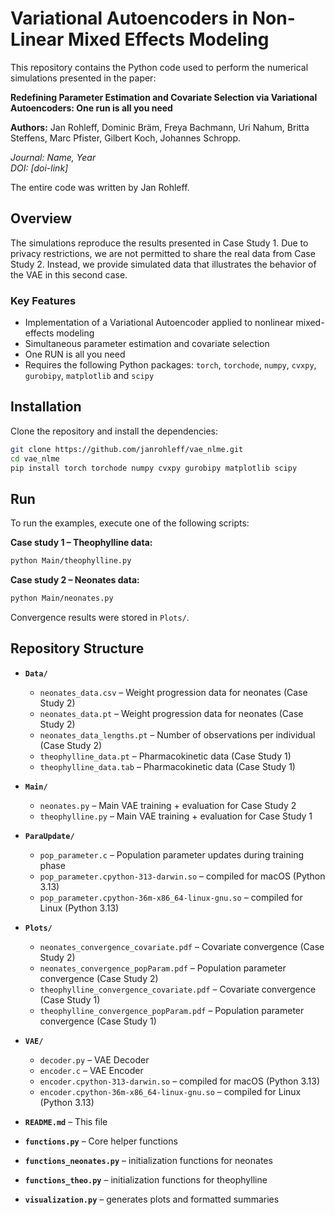 # Variational Autoencoders in Non-Linear Mixed Effects Modeling

This repository contains the Python code used to perform the numerical simulations presented in the paper:

**Redefining Parameter Estimation and Covariate Selection via Variational Autoencoders: One run is all you need**  

**Authors:**  Jan Rohleff, Dominic Bräm, Freya Bachmann, Uri Nahum, Britta Steffens, 
Marc Pfister, Gilbert Koch, Johannes Schropp.

*Journal: Name, Year*  
*DOI: [doi-link]*

The entire code was written by Jan Rohleff.

## Overview

The simulations reproduce the results presented in Case Study 1. Due to privacy restrictions, we are not permitted to share the real data from Case Study 2. Instead, we provide simulated data that illustrates the behavior of the VAE in this second case.

### Key Features

- Implementation of a Variational Autoencoder applied to nonlinear mixed-effects modeling
- Simultaneous parameter estimation and covariate selection
- One RUN is all you need
-  Requires the following Python packages: `torch`, `torchode`, `numpy`, `cvxpy`, `gurobipy`, `matplotlib` and `scipy`


## Installation

Clone the repository and install the dependencies:

```bash
git clone https://github.com/janrohleff/vae_nlme.git
cd vae_nlme
pip install torch torchode numpy cvxpy gurobipy matplotlib scipy
```

## Run
To run the examples, execute one of the following scripts:

**Case study 1 – Theophylline data:**
```bash
python Main/theophylline.py
```

**Case study 2 – Neonates data:**
```bash
python Main/neonates.py
```
Convergence results were stored in `Plots/`.

## Repository Structure

- **`Data/`**
  - `neonates_data.csv` – Weight progression data for neonates (Case Study 2)
  - `neonates_data.pt` – Weight progression data for neonates (Case Study 2)
  - `neonates_data_lengths.pt` – Number of observations per individual (Case Study 2)
  - `theophylline_data.pt` – Pharmacokinetic data (Case Study 1)
  - `theophylline_data.tab` – Pharmacokinetic data (Case Study 1)

- **`Main/`**
  - `neonates.py` – Main VAE training + evaluation for Case Study 2  
  - `theophylline.py` – Main VAE training + evaluation for Case Study 1
 
- **`ParaUpdate/`**
  - `pop_parameter.c` – Population parameter updates during training phase
  - `pop_parameter.cpython-313-darwin.so` – compiled for macOS (Python 3.13)
  - `pop_parameter.cpython-36m-x86_64-linux-gnu.so` – compiled for Linux (Python 3.13)

- **`Plots/`**
  - `neonates_convergence_covariate.pdf` – Covariate convergence (Case Study 2)  
  - `neonates_convergence_popParam.pdf` – Population parameter convergence (Case Study 2)  
  - `theophylline_convergence_covariate.pdf` – Covariate convergence (Case Study 1)  
  - `theophylline_convergence_popParam.pdf` – Population parameter convergence (Case Study 1)
    
- **`VAE/`**
  - `decoder.py` – VAE Decoder
  - `encoder.c` – VAE Encoder 
  - `encoder.cpython-313-darwin.so` –  compiled for macOS (Python 3.13)
  - `encoder.cpython-36m-x86_64-linux-gnu.so` – compiled for Linux (Python 3.13)

- **`README.md`** – This file
- **`functions.py`** – Core helper functions
- **`functions_neonates.py`** – initialization functions for neonates
- **`functions_theo.py`** – initialization functions for theophylline 
- **`visualization.py`** – generates plots and formatted summaries


